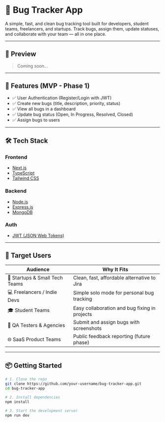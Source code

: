 # 🐞 Bug Tracker App

A simple, fast, and clean bug tracking tool built for developers, student teams, freelancers, and startups. Track bugs, assign them, update statuses, and collaborate with your team — all in one place.

---

## 📸 Preview

> Coming soon...

---

## 🚀 Features (MVP - Phase 1)

- ✅ User Authentication (Register/Login with JWT)
- ✅ Create new bugs (title, description, priority, status)
- ✅ View all bugs in a dashboard
- ✅ Update bug status (Open, In Progress, Resolved, Closed)
- ✅ Assign bugs to users

---

## 🛠️ Tech Stack

### Frontend

- [Next.js](https://nextjs.org/)
- [TypeScript](https://www.typescriptlang.org/)
- [Tailwind CSS](https://tailwindcss.com/)

### Backend

- [Node.js](https://nodejs.org/)
- [Express.js](https://expressjs.com/)
- [MongoDB](https://www.mongodb.com/)

### Auth

- [JWT (JSON Web Tokens)](https://jwt.io/)

---

## 👥 Target Users

| Audience                       | Why It Fits                                   |
| ------------------------------ | --------------------------------------------- |
| 🏢 Startups & Small Tech Teams | Clean, fast, affordable alternative to Jira   |
| 💻 Freelancers / Indie Devs    | Simple solo mode for personal bug tracking    |
| 🎓 Student Teams               | Easy collaboration and bug fixing in projects |
| 🧪 QA Testers & Agencies       | Submit and assign bugs with screenshots       |
| 🌐 SaaS Product Teams          | Public feedback reporting (future phase)      |

---

## 📦 Getting Started

```bash
# 1. Clone the repo
git clone https://github.com/your-username/bug-tracker-app.git
cd bug-tracker-app

# 2. Install dependencies
npm install

# 3. Start the development server
npm run dev
```
